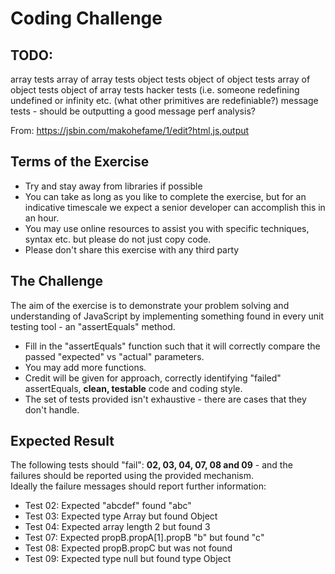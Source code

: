 # Coding Challenge


## TODO:

 array tests
 array of array tests
 object tests
 object of object tests
 array of object tests
 object of array tests
 hacker tests (i.e. someone redefining undefined or infinity etc. (what other primitives are redefiniable?)
 message tests - should be outputting a good message
 perf analysis?


From: https://jsbin.com/makohefame/1/edit?html,js,output

## Terms of the Exercise

 * Try and stay away from libraries if possible
 * You can take as long as you like to complete the exercise, but for an indicative timescale we expect a senior developer can accomplish this in an hour.
 * You may use online resources to assist you with specific techniques, syntax etc. but please do not just copy code.
 * Please don't share this exercise with any third party

## The Challenge

The aim of the exercise is to demonstrate your problem solving and understanding of JavaScript by implementing something found in every unit testing tool - an "assertEquals" method.

 *  Fill in the "assertEquals" function such that it will correctly compare the passed "expected" vs "actual" parameters.
 *  You may add more functions.
 *  Credit will be given for approach, correctly identifying "failed" assertEquals, **clean, testable** code and coding style.
 *  The set of tests provided isn't exhaustive - there are cases that they don't handle.

## Expected Result

The following tests should "fail": **02, 03, 04, 07, 08 and 09** - and the failures should be reported using the provided mechanism.  
Ideally the failure messages should report further information:

 *  Test 02: Expected "abcdef" found "abc"
 *  Test 03: Expected type Array but found Object
 *  Test 04: Expected array length 2 but found 3
 *  Test 07: Expected propB.propA\[1\].propB "b" but found "c"
 *  Test 08: Expected propB.propC but was not found
 *  Test 09: Expected type null but found type Object
